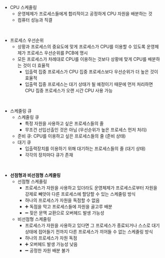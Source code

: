 - CPU 스케줄링
  - 운영체제가 프로세스들에게 합리적이고 공정하게 CPU 자원을 배분하는 것
  - 컴퓨터 성능과 직결
<br/>

- 프로세스 우선순위
  - 상황과 프로세스의 중요도에 맞게 프로세스가 CPU를 이용할 수 있도록 운영체제가 프로세스 우선순위를 PCB에 명시
  - 모든 프로세스가 차례대로 CPU를 이용하는 것보다 상황에 맞게 CPU를 배분하는 것이 더 효율적
    - 입출력 집중 프로세스가 CPU 집중 프로세스보다 우선순위가 더 높은 것이 효율적
    - 입출력 집중 프로세스는 대기 상태가 될 예정이기 때문에 먼저 처리하면 CPU 집중 프로세스가 오랜 시간 CPU 사용 가능
<br/>

- 스케줄링 큐
  - 스케줄링 큐
    -  특정 자원을 사용하고 싶은 프로세스들의 줄
    -  무조건 선입선출인 것은 아님 (우선순위가 높은 프로세스 먼저 처리) 
  - 준비 큐: CPU를 이용하고 싶은 프로세스들의 줄 (준비 상태)
  - 대기 큐
    - 입출력장치를 이용하기 위해 대기하는 프로세스들의 줄 (대기 상태)
    - 각각의 장치마다 큐가 존재  
<br/>

- **선점형과 비선점형 스케줄링**
  - 선점형 스케줄링
    - 프로세스가 자원을 사용하고 있더라도 운영체제가 프로세스로부터 자원을 강제로 빼앗아 다른 프로세스에 할당할 수 있는 스케줄링 방식
    - 하나의 프로세스가 자원을 독점할 수 없음
    - ➕ 독점을 막고 프로세스들에 자원을 골고루 배분
    - ➖ 잦은 문맥 교환으로 오버헤드 발생 가능성
  - 비선점형 스케줄링
    - 프로세스가 자원을 사용하고 있다면 그 프로세스가 종료되거나 스스로 대기 상태에 접어들기 전까지 다른 프로세스가 끼어들 수 없는 스케줄링 방식
    - 하나의 프로세스가 자원 독점
    - ➕ 오버헤드 발생 가능성 낮음
    - ➖ 공정한 자원 배분 불가 
